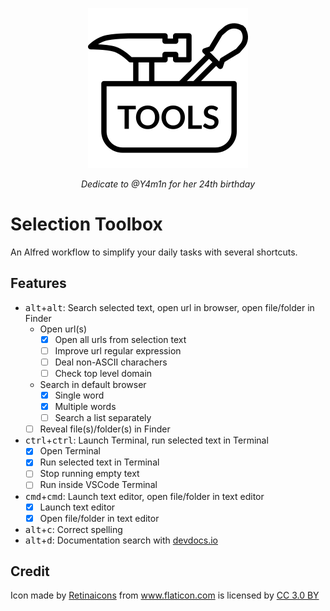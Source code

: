<p align="center">
  <img src="icon.png">
<p align="center"><i>Dedicate to @Y4m1n for her 24th birthday</i><p>
</p>

# Selection Toolbox
An Alfred workflow to simplify your daily tasks with several shortcuts.

## Features
- <kbd>alt</kbd>+<kbd>alt</kbd>: Search selected text, open url in browser, open file/folder in Finder
  - Open url(s)
    - [x] Open all urls from selection text
    - [ ] Improve url regular expression
    - [ ] Deal non-ASCII charachers
    - [ ] Check top level domain
  - Search in default browser
    - [x] Single word
    - [x] Multiple words
    - [ ] Search a list separately
  - [ ] Reveal file(s)/folder(s) in Finder
- <kbd>ctrl</kbd>+<kbd>ctrl</kbd>: Launch Terminal, run selected text in Terminal
  - [x] Open Terminal
  - [x] Run selected text in Terminal
  - [ ] Stop running empty text
  - [ ] Run inside VSCode Terminal
- <kbd>cmd</kbd>+<kbd>cmd</kbd>: Launch text editor, open file/folder in text editor
  - [x] Launch text editor
  - [x] Open file/folder in text editor 
- <kbd>alt</kbd>+<kbd>c</kbd>: Correct spelling
- <kbd>alt</kbd>+<kbd>d</kbd>: Documentation search with [devdocs.io](https://devdocs.io/)

## Credit
<div>Icon made by <a href="https://www.flaticon.com/authors/retinaicons" title="Retinaicons">Retinaicons</a> from <a href="https://www.flaticon.com/" 			    title="Flaticon">www.flaticon.com</a> is licensed by <a href="http://creativecommons.org/licenses/by/3.0/" title="Creative Commons BY 3.0" target="_blank">CC 3.0 BY</a></div>
